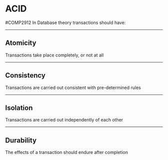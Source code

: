 # ACID
#COMP2912 
In Database theory transactions should have:

---
## Atomicity
Transactions take place completely, or not at all

---
## Consistency
Transactions are carried out consistent with pre-determined rules

---
## Isolation
Transactions are carried out independently of each other

---
## Durability
The effects of a transaction should endure after completion